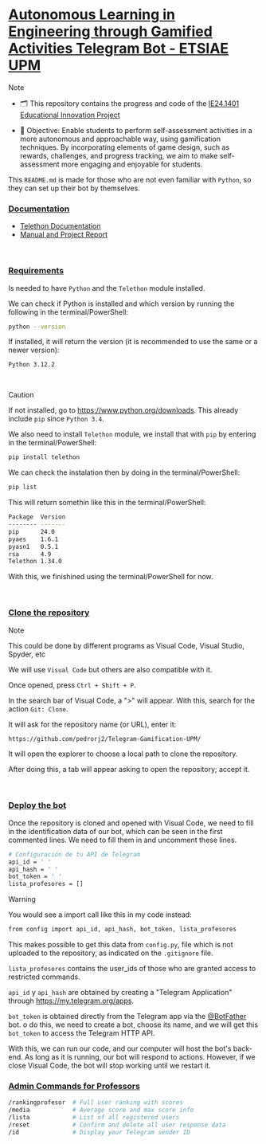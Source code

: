 <h1><ins>Autonomous Learning in Engineering through Gamified Activities Telegram Bot - ETSIAE UPM</ins></h1>


> [!NOTE]
> - 🗂️ This repository contains the progress and code of the [IE24.1401 Educational Innovation Project](https://innovacioneducativa.upm.es/proyectos-ie/informacion?anyo=2023-2024&id=1160)
> 
> - 🎯 Objective: Enable students to perform self-assessment activities in a more autonomous and approachable way, using gamification techniques. By incorporating elements of game design, such as rewards, challenges, and progress tracking, we aim to make self-assessment more engaging and enjoyable for students.
>   
> This `README.md` is made for those who are not even familiar with `Python`, so they can set up their bot by themselves.

### <ins>Documentation</ins>

 - [Telethon Documentation](https://docs.telethon.dev/en/stable/)
 - [Manual and Project Report]([https://www.overleaf.com/read/nvbqkrzspbjp#ad7e05](https://blogs.upm.es/apgamtel/wp-content/uploads/sites/1189/2024/11/PIE24_1401_Telegram_Aeroelasticidad_Manual_v01.pdf))

<br>

### <ins>Requirements</ins>

Is needed to have `Python` and the `Telethon` module installed.

We can check if Python is installed and which version by running the following in the terminal/PowerShell:

```bash
python --version
```

If installed, it will return the version (it is recommended to use the same or a newer version):

 `Python 3.12.2`

 <br>

> [!CAUTION]
> If not installed, go to https://www.python.org/downloads. This already include `pip` since `Python 3.4`.

We also need to install `Telethon` module, we install that with `pip` by entering in the terminal/PowerShell:
```bash
pip install telethon
```

We can check the instalation then by doing in the terminal/PowerShell:
```bash
pip list
```

This will return somethin like this in the terminal/PowerShell:
```bash
Package  Version
-------- -------
pip      24.0
pyaes    1.6.1
pyasn1   0.5.1
rsa      4.9
Telethon 1.34.0
```

With this, we finishined using the terminal/PowerShell for now.

<br>

### <ins>Clone the repository</ins>

> [!NOTE]
> This could be done by different programs as Visual Code, Visual Studio, Spyder, etc

We will use `Visual Code` but others are also compatible with it.

Once opened, press `Ctrl + Shift + P`.

In the search bar of Visual Code, a ">" will appear. With this, search for the action `Git: Clone`.

It will ask for the repository name (or URL), enter it:

```bash
https://github.com/pedrorj2/Telegram-Gamification-UPM/
```

It will open the explorer to choose a local path to clone the repository.

After doing this, a tab will appear asking to open the repository; accept it.

<br>

### <ins>Deploy the bot</ins>

Once the repository is cloned and opened with Visual Code, we need to fill in the identification data of our bot, which can be seen in the first commented lines. We need to fill them in and uncomment these lines.

```bash
# Configuración de tu API de Telegram
api_id = ' '
api_hash = ' '
bot_token = ' '
lista_profesores = []
```

> [!WARNING]
> You would see a import call like this in my code instead:
> 
> ```bash
> from config import api_id, api_hash, bot_token, lista_profesores
> ```
> This makes possible to get this data from `config.py`, file which is not uploaded to the repository, as indicated on the `.gitignore` file.

`lista_profesores` contains the user_ids of those who are granted access to restricted commands.

`api_id` y `api_hash` are obtained by creating a "Telegram Application" through https://my.telegram.org/apps.

`bot_token` is obtained directly from the Telegram app via the [@BotFather](https://t.me/BotFather) bot.
o do this, we need to create a bot, choose its name, and we will get this `bot_token` to access the Telegram HTTP API.

With this, we can run our code, and our computer will host the bot's back-end. As long as it is running, our bot will respond to actions. However, if we close Visual Code, the bot will stop working until we restart it.

### <ins>Admin Commands for Professors</ins>

```bash
/rankingprofesor  # Full user ranking with scores
/media            # Average score and max score info
/lista            # List of all registered users
/reset            # Confirm and delete all user response data
/id               # Display your Telegram sender ID
```




